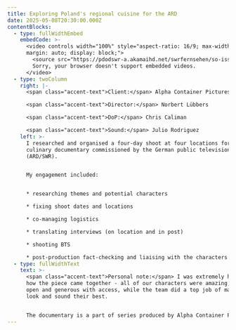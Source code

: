 ```yaml
---
title: Exploring Poland's regional cuisine for the ARD
date: 2025-05-08T20:30:00.000Z
contentBlocks:
  - type: fullWidthEmbed
    embedCode: >-
      <video controls width="100%" style="aspect-ratio: 16/9; max-width: 800px;
      margin: auto; display: block;">
        <source src="https://pdodswr-a.akamaihd.net/swrfernsehen/so-isst/2233424.avc-1080.mp4" type="video/mp4">
        Sorry, your browser doesn't support embedded videos.
      </video>
  - type: twoColumn
    right: |-
      <span class="accent-text">Client:</span> Alpha Container Pictures

      <span class="accent-text">Director:</span> Norbert Lübbers

      <span class="accent-text">DoP:</span> Chris Caliman

      <span class="accent-text">Sound:</span> Julio Rodriguez
    left: >-
      I researched and organised a four-day shoot at four locations for a
      culinary documentary commissioned by the German public television
      (ARD/SWR).


      My engagement included: 


      * researching themes and potential characters 

      * fixing shoot dates and locations

      * co-managing logistics

      * translating interviews (on location and in post)

      * shooting BTS

      * post-production fact-checking and liaising with the characters
  - type: fullWidthText
    text: >-
      <span class="accent-text">Personal note:</span> I was extremely happy with
      how the piece came together - all of our characters were amazing, very
      open and generous with access, while the team did a top job of making them
      look and sound their best.


      The documentary is a part of series produced by Alpha Container Pictures, available here: https://www.ardmediathek.de/sendung/Y3JpZDovL3N3ci5kZS9zZGIvc3RJZC8xNzMw
---
```

